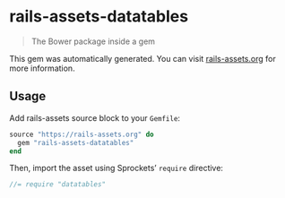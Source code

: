 # rails-assets-datatables

> The Bower package inside a gem

This gem was automatically generated. You can visit [rails-assets.org](https://rails-assets.org) for more information.

## Usage

Add rails-assets source block to your `Gemfile`:

```ruby
source "https://rails-assets.org" do
  gem "rails-assets-datatables"
end

```

Then, import the asset using Sprockets’ `require` directive:

```js
//= require "datatables"
```
